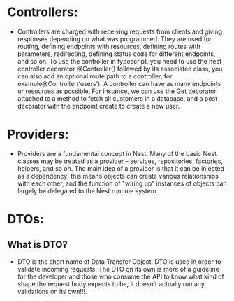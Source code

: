# Controllers:
- Controllers are charged with receiving requests from clients and giving responses depending on what was programmed. They are used for routing, defining endpoints with resources, defining routes with parameters, redirecting, defining status code for different endpoints, and so on. To use the controller in typescript, you need to use the nest controller decorator @Controller() followed by its associated class, you can also add an optional route path to a controller, for example@Controller(‘users’). A controller can have as many endpoints or resources as possible. For instance, we can use the Get decorator attached to a method to fetch all customers in a database, and a post decorator with the endpoint create to create a new user.

# Providers:
- Providers are a fundamental concept in Nest. Many of the basic Nest classes may be treated as a provider – services, repositories, factories, helpers, and so on. The main idea of a provider is that it can be injected as a dependency; this means objects can create various relationships with each other, and the function of "wiring up" instances of objects can largely be delegated to the Nest runtime system.

# DTOs:
 ## What is DTO?
 - DTO is the short name of Data Transfer Object. DTO is used in order to validate incoming requests. 
The DTO on its own is more of a guideline for the developer and those who consume the API to know what kind of shape the request body expects to be, it doesn’t actually run any validations on its own!!!.
